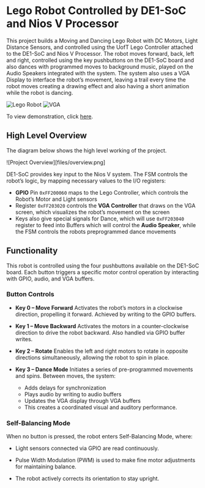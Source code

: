 # Lego Robot Controlled by DE1-SoC and Nios V Processor

This project builds a Moving and Dancing Lego Robot with DC Motors, Light Distance Sensors, and controlled using the UofT Lego Controller attached to the DE1-SoC and Nios V Processor. The robot moves forward, back, left and right, controlled using the key pushbuttons on the DE1-SoC board and also dances with programmed moves to background music, played on the Audio Speakers integrated with the system. The system also uses a VGA Display to interface the robot’s movement, leaving a trail every time the robot moves creating a drawing effect and also having a short animation while the robot is dancing.

![Lego Robot](/files/robot.png)
![VGA](/files/vga.png)

To view demonstration, click [here](files/demonstration.mp4).
## High Level Overview
The diagram below shows the high level working of the project. 

![Project Overview][files/overview.png]

DE1-SoC provides key input to the Nios V system. The FSM controls the robot’s logic, by mapping necessary values to the I/O registers:
- **GPIO** Pin ```0xFF200060``` maps to the Lego Controller, which controls the Robot’s Motor and Light sensors
- Register ```0xFF203020``` controls the **VGA Controller** that draws on the VGA screen, which visualizes the robot’s movement on the screen
- Keys also give special signals for Dance, which will use ```0xFF203040``` register to feed into Buffers which will control the **Audio Speaker**, while the FSM controls the robots preprogrammed dance movements

## Functionality

This robot is controlled using the four pushbuttons available on the DE1-SoC board. Each button triggers a specific motor control operation by interacting with GPIO, audio, and VGA buffers.

### Button Controls
- **Key 0 – Move Forward**
  Activates the robot’s motors in a clockwise direction, propelling it forward. Achieved by writing to the GPIO buffers.

- **Key 1 – Move Backward**
  Activates the motors in a counter-clockwise direction to drive the robot backward. Also handled via GPIO buffer writes.

- **Key 2 – Rotate**
  Enables the left and right motors to rotate in opposite directions simultaneously, allowing the robot to spin in place.

- **Key 3 – Dance Mode**
  Initiates a series of pre-programmed movements and spins. Between moves, the system:

  - Adds delays for synchronization
  - Plays audio by writing to audio buffers
  - Updates the VGA display through VGA buffers
  - This creates a coordinated visual and auditory performance.

###  Self-Balancing Mode
When no button is pressed, the robot enters Self-Balancing Mode, where:

- Light sensors connected via GPIO are read continuously.

- Pulse Width Modulation (PWM) is used to make fine motor adjustments for maintaining balance.

- The robot actively corrects its orientation to stay upright.



